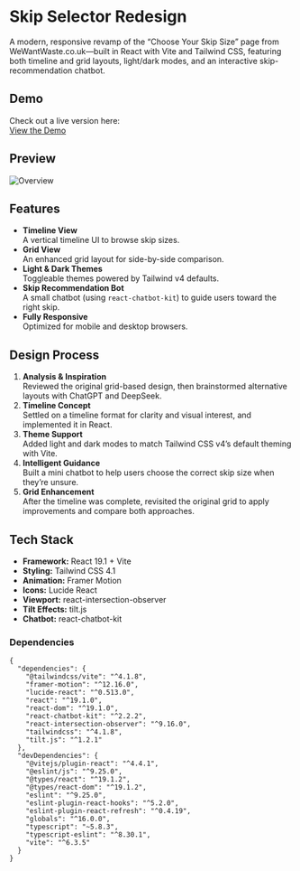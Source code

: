 # Skip Selector Redesign

A modern, responsive revamp of the “Choose Your Skip Size” page from WeWantWaste.co.uk—built in React with Vite and Tailwind CSS, featuring both timeline and grid layouts, light/dark modes, and an interactive skip-recommendation chatbot.

## Demo

Check out a live version here:  
[View the Demo](https://oussama-chaoui.github.io/skip-selector-redesign/)

## Preview
![Overview](https://github.com/user-attachments/assets/ecf224ce-70fe-401b-b00a-8d061f4485d4)

## Features

- **Timeline View**  
  A vertical timeline UI to browse skip sizes.
- **Grid View**  
  An enhanced grid layout for side-by-side comparison.
- **Light & Dark Themes**  
  Toggleable themes powered by Tailwind v4 defaults.
- **Skip Recommendation Bot**  
  A small chatbot (using `react-chatbot-kit`) to guide users toward the right skip.
- **Fully Responsive**  
  Optimized for mobile and desktop browsers.

## Design Process

1. **Analysis & Inspiration**  
   Reviewed the original grid-based design, then brainstormed alternative layouts with ChatGPT and DeepSeek.  
2. **Timeline Concept**  
   Settled on a timeline format for clarity and visual interest, and implemented it in React.  
3. **Theme Support**  
   Added light and dark modes to match Tailwind CSS v4’s default theming with Vite.  
4. **Intelligent Guidance**  
   Built a mini chatbot to help users choose the correct skip size when they’re unsure.  
5. **Grid Enhancement**  
   After the timeline was complete, revisited the original grid to apply improvements and compare both approaches.

## Tech Stack

- **Framework:** React 19.1 + Vite  
- **Styling:** Tailwind CSS 4.1  
- **Animation:** Framer Motion  
- **Icons:** Lucide React  
- **Viewport:** react-intersection-observer  
- **Tilt Effects:** tilt.js  
- **Chatbot:** react-chatbot-kit  

### Dependencies

```jsonc
{
  "dependencies": {
    "@tailwindcss/vite": "^4.1.8",
    "framer-motion": "^12.16.0",
    "lucide-react": "^0.513.0",
    "react": "^19.1.0",
    "react-dom": "^19.1.0",
    "react-chatbot-kit": "^2.2.2",
    "react-intersection-observer": "^9.16.0",
    "tailwindcss": "^4.1.8",
    "tilt.js": "^1.2.1"
  },
  "devDependencies": {
    "@vitejs/plugin-react": "^4.4.1",
    "@eslint/js": "^9.25.0",
    "@types/react": "^19.1.2",
    "@types/react-dom": "^19.1.2",
    "eslint": "^9.25.0",
    "eslint-plugin-react-hooks": "^5.2.0",
    "eslint-plugin-react-refresh": "^0.4.19",
    "globals": "^16.0.0",
    "typescript": "~5.8.3",
    "typescript-eslint": "^8.30.1",
    "vite": "^6.3.5"
  }
}
